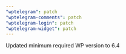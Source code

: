 ```yaml
---
"wptelegram": patch
"wptelegram-comments": patch
"wptelegram-login": patch
"wptelegram-widget": patch
---
```


Updated minimum required WP version to 6.4
